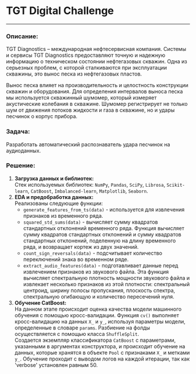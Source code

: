# TGT Digital Challenge
---
### **Описание**:
TGT Diagnostics – международная нефтесервисная компания. Системы и сервисы TGT Diagnostics предоставляют точную и надежную информацию о техническом состоянии нефтегазовых скважин. Одна из серьезных проблем, с которой сталкиваются при эксплуатации скважины, это вынос песка из нефтегазовых пластов.

  Вынос песка влияет на производительность и целостность конструкции скважин и оборудования. Для определения интервалов выноса песка мы используется скважинный шумомер, который измеряет акустические колебания в скважине. Шумомер регистрирует не только шум от движения потоков жидкости и газа в скважине, но и удары песчинок о корпус прибора.

### **Задача**:
Разработать автоматический распознаватель удара песчинок на аудиоданных.

### **Решение**:
1. **Загрузка данных и библиотек:** <br>
   Стек используемых библиотек: `NumPy`, `Pandas`, `SciPy`, `Librosa`, `Scikit-learn`, `CatBoost`, `Imbalanced-learn`, `Matplotlib`, `Seaborn`.
2. **EDA и предобработка данных:** <br>
   Реализованы следующие функции:
   - `generate_features_from_ts(data)` - используется для извлечения признаков из временного ряда.
   - `squared_std_sums(data)` - вычисляет сумму квадратов стандартных отклонений временного ряда. Функция вычисляет сумму квадратов стандартных отклонений и сумму квадратов стандартных отклонений, поделенную на длину временного ряда, и возвращает кортеж из двух значений.
   - `count_sign_reversals(data)` - подсчитывает количество переключений знака во временном ряде.
   - `extract_audio_features(data)` - подготавливает данные перед извлечением признаков из звукового файла. Эта функция вычисляет спектральную плотность мощности звукового файла и извлекает несколько признаков из этой плотности: спектральный центроид, ширину полосы пропускания, плоскость спектра, спектральную огибающую и количество пересечений нуля.
3. **Обучение CatBoost:** <br>
    На данном этапе происходит оценка качества модели машинного обучения с помощью кросс-валидации. Функция `cv()` выполняет кросс-валидацию на данных `X_` и `y_`, используя параметры модели, определенные в словаре `params`. Разбиение на фолды осуществляется с помощью класса `ShuffleSplit`. <br>
    Создается экземпляр классификатора `CatBoost` с параметрами, указанными в аргументах конструктора, и происходит обучение на данных, которые хранятся в объекте `Pool` с признаками `X_` и метками `y_`. Обучение проходит с выводом логов на каждой итерации, так как 'verbose' установлен равным 50.
